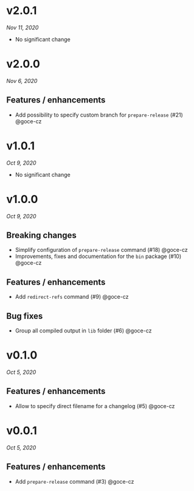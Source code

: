 # v2.0.1
_Nov 11, 2020_

* No significant change

# v2.0.0
_Nov 6, 2020_

## Features / enhancements

- Add possibility to specify custom branch for `prepare-release` (#21) @goce-cz


# v1.0.1
_Oct 9, 2020_

* No significant change

# v1.0.0
_Oct 9, 2020_

## Breaking changes

- Simplify configuration of `prepare-release` command (#18) @goce-cz 
- Improvements, fixes and documentation for the `bin` package (#10) @goce-cz 

## Features / enhancements

- Add `redirect-refs` command (#9) @goce-cz 

## Bug fixes

- Group all compiled output in `lib` folder (#6) @goce-cz 


# v0.1.0
_Oct 5, 2020_

## Features / enhancements

- Allow to specify direct filename for a changelog (#5) @goce-cz


# v0.0.1
_Oct 5, 2020_

## Features / enhancements

- Add `prepare-release` command (#3) @goce-cz


